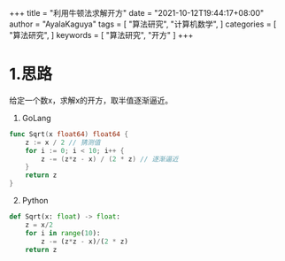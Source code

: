 +++
title = "利用牛顿法求解开方"
date = "2021-10-12T19:44:17+08:00"
author = "AyalaKaguya"
tags = [
    "算法研究",
    "计算机数学",
]
categories = [
    "算法研究",
]
keywords = [
    "算法研究",
    "开方"
]
+++

# 1.思路

给定一个数x，求解x的开方，取半值逐渐逼近。

1. GoLang

```go
func Sqrt(x float64) float64 {
    z := x / 2 // 猜测值
    for i := 0; i < 10; i++ {
        z -= (z*z - x) / (2 * z) // 逐渐逼近
    }
    return z
}
```

2. Python

```python
def Sqrt(x: float) -> float:
    z = x/2
    for i in range(10):
        z -= (z*z - x)/(2 * z)
    return z
```

